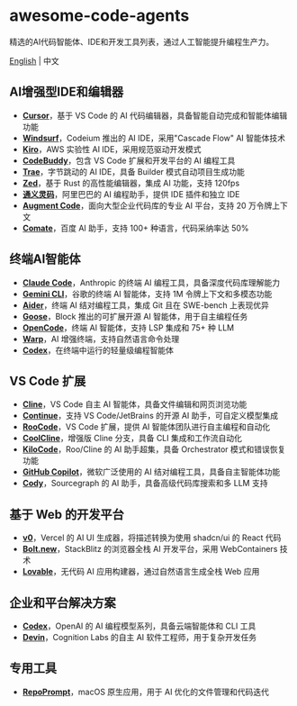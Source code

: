 # awesome-code-agents

精选的AI代码智能体、IDE和开发工具列表，通过人工智能提升编程生产力。

[English](README.md) | 中文

## AI增强型IDE和编辑器

- **[Cursor](https://cursor.com/)**，基于 VS Code 的 AI 代码编辑器，具备智能自动完成和智能体编辑功能
- **[Windsurf](https://windsurf.com/)**，Codeium 推出的 AI IDE，采用"Cascade Flow" AI 智能体技术
- **[Kiro](https://kiro.dev/)**，AWS 实验性 AI IDE，采用规范驱动开发模式
- **[CodeBuddy](https://www.codebuddy.com/)**，包含 VS Code 扩展和开发平台的 AI 编程工具
- **[Trae](https://www.trae.ai/)**，字节跳动的 AI IDE，具备 Builder 模式自动项目生成功能
- **[Zed](https://zed.dev/)**，基于 Rust 的高性能编辑器，集成 AI 功能，支持 120fps
- **[通义灵码](https://lingma.aliyun.com/)**，阿里巴巴的 AI 编程助手，提供 IDE 插件和独立 IDE
- **[Augment Code](https://www.augmentcode.com/)**，面向大型企业代码库的专业 AI 平台，支持 20 万令牌上下文
- **[Comate](https://comate.baidu.com/en)**，百度 AI 助手，支持 100+ 种语言，代码采纳率达 50%

## 终端AI智能体

- **[Claude Code](https://www.anthropic.com/claude-code)**，Anthropic 的终端 AI 编程工具，具备深度代码库理解能力
- **[Gemini CLI](https://github.com/google-gemini/gemini-cli)**，谷歌的终端 AI 智能体，支持 1M 令牌上下文和多模态功能
- **[Aider](https://aider.chat/)**，终端 AI 结对编程工具，集成 Git 且在 SWE-bench 上表现优异
- **[Goose](https://block.github.io/goose/)**，Block 推出的可扩展开源 AI 智能体，用于自主编程任务
- **[OpenCode](https://opencode.ai/)**，终端 AI 智能体，支持 LSP 集成和 75+ 种 LLM
- **[Warp](https://www.warp.dev/)**，AI 增强终端，支持自然语言命令处理
- **[Codex](https://github.com/openai/codex)**，在终端中运行的轻量级编程智能体

## VS Code 扩展

- **[Cline](https://cline.bot/)**，VS Code 自主 AI 智能体，具备文件编辑和网页浏览功能
- **[Continue](https://www.continue.dev/)**，支持 VS Code/JetBrains 的开源 AI 助手，可自定义模型集成
- **[RooCode](https://roocode.com/)**，VS Code 扩展，提供 AI 智能体团队进行自主编程和自动化
- **[CoolCline](https://github.com/coolcline/coolcline)**，增强版 Cline 分支，具备 CLI 集成和工作流自动化
- **[KiloCode](https://kilocode.ai/)**，Roo/Cline 的 AI 助手超集，具备 Orchestrator 模式和错误恢复功能
- **[GitHub Copilot](https://github.com/features/copilot)**，微软广泛使用的 AI 结对编程工具，具备自主智能体功能
- **[Cody](https://sourcegraph.com/cody)**，Sourcegraph 的 AI 助手，具备高级代码库搜索和多 LLM 支持

## 基于 Web 的开发平台

- **[v0](https://v0.dev/)**，Vercel 的 AI UI 生成器，将描述转换为使用 shadcn/ui 的 React 代码
- **[Bolt.new](https://bolt.new/)**，StackBlitz 的浏览器全栈 AI 开发平台，采用 WebContainers 技术
- **[Lovable](https://lovable.dev/)**，无代码 AI 应用构建器，通过自然语言生成全栈 Web 应用

## 企业和平台解决方案

- **[Codex](https://openai.com/codex/)**，OpenAI 的 AI 编程模型系列，具备云端智能体和 CLI 工具
- **[Devin](https://cognition.ai/)**，Cognition Labs 的自主 AI 软件工程师，用于复杂开发任务

## 专用工具

- **[RepoPrompt](https://repoprompt.com/)**，macOS 原生应用，用于 AI 优化的文件管理和代码迭代